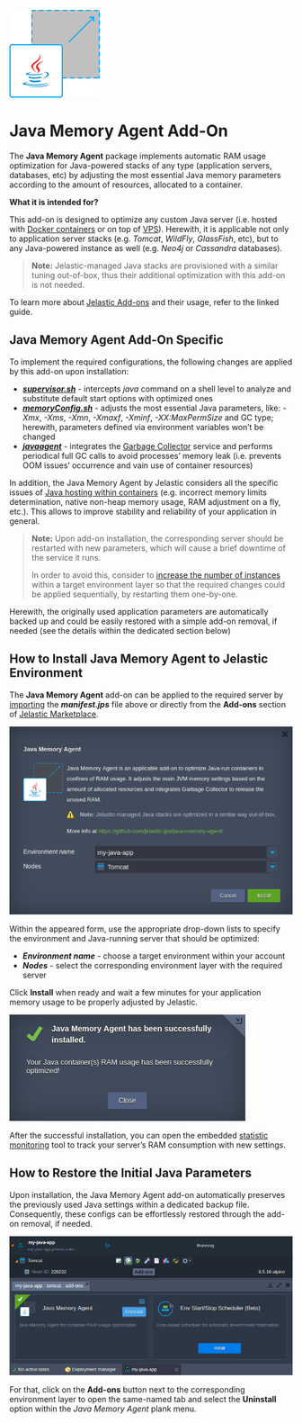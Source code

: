 ![java-agent-logo](images/java-agent-logo.png)

# Java Memory Agent Add-On

The **Java Memory Agent** package implements automatic RAM usage optimization for Java-powered stacks of any type (application servers, databases, etc) by adjusting the most essential Java memory parameters according to the amount of resources, allocated to a container.

**What it is intended for?**

This add-on is designed to optimize any custom Java server (i.e. hosted with [Docker containers](https://docs.jelastic.com/dockers-overview) or on top of [VPS](https://docs.jelastic.com/vps)). Herewith, it is applicable not only to application server stacks (e.g. _Tomcat_, _WildFly_, _GlassFish_, etc), but to any Java-powered instance as well (e.g. _Neo4j_ or _Cassandra_ databases).

> **Note:** Jelastic-managed Java stacks are provisioned with a similar tuning out-of-box, thus their additional optimization with this add-on is not needed.

To learn more about [Jelastic Add-ons](https://github.com/jelastic-jps/jpswiki/wiki/Jelastic-Addons) and their usage, refer to the linked guide.

## Java Memory Agent Add-On Specific

To implement the required configurations, the following changes are applied by this add-on upon installation:
* _**[supervisor.sh](https://github.com/jelastic-jps/java-memory-agent/blob/master/scripts/supervisor.sh)**_ - intercepts _java_ command on a shell level to analyze and substitute default start options with optimized ones
* _**[memoryConfig.sh](https://github.com/jelastic-jps/java-memory-agent/blob/master/scripts/memoryConfig.sh)**_ - adjusts the most essential Java parameters, like: _-Xmx_, _-Xms_, _-Xmn_, _-Xmaxf_, _-Xminf_, _-XX:MaxPermSize_ and GC type; herewith, parameters defined via environment variables won’t be changed
* _**[javaagent](https://github.com/jelastic-jps/java-memory-agent/tree/master/lib)**_ - integrates the [Garbage Collector](https://docs.jelastic.com/garbage-collector-overview) service and performs periodical full GC calls to avoid processes’ memory leak (i.e. prevents OOM issues’ occurrence and vain use of container resources)

In addition, the Java Memory Agent by Jelastic considers all the specific issues of [Java hosting within containers](http://blog.jelastic.com/2017/04/13/java-ram-usage-in-containers-top-5-tips-not-to-lose-your-memory/) (e.g. incorrect memory limits determination, native non-heap memory usage, RAM adjustment on a fly, etc.). This allows to improve stability and reliability of your application in general.

> **Note:** Upon add-on installation, the corresponding server should be restarted with new parameters, which will cause a brief downtime of the service it runs.
> 
> In order to avoid this, consider to [increase the number of instances](https://docs.jelastic.com/multi-nodes) within a target environment layer so that the required changes could be applied sequentially, by restarting them one-by-one.

Herewith, the originally used application parameters are automatically backed up and could be easily restored with a simple add-on removal, if needed (see the details within the dedicated section below)

## How to Install Java Memory Agent to Jelastic Environment

The **Java Memory Agent** add-on can be applied to the required server by [importing](https://docs.jelastic.com/environment-import) the _**manifest.jps**_ file above or directly from the **Add-ons** section of [Jelastic Marketplace](https://docs.jelastic.com/marketplace).

![java-agent-installation](images/java-agent-installation.png)

Within the appeared form, use the appropriate drop-down lists to specify the environment and Java-running server that should be optimized:
* _**Environment name**_ - choose a target environment within your account
* _**Nodes**_ - select the corresponding environment layer with the required server

Click **Install** when ready and wait a few minutes for your application memory usage to be properly adjusted by Jelastic.

![java-agent-installed](images/java-agent-installed.png)

After the successful installation, you can open the embedded [statistic monitoring](https://docs.jelastic.com/view-app-statistics) tool to track your server’s RAM consumption with new settings.

## How to Restore the Initial Java Parameters

Upon installation, the Java Memory Agent add-on automatically preserves the previously used Java settings within a dedicated backup file. Consequently, these configs can be effortlessly restored through the add-on removal, if needed.

![java-agent-uninstall](images/java-agent-uninstall.png)

For that, click on the **Add-ons** button next to the corresponding environment layer to open the same-named tab and select the **Uninstall** option within the _Java Memory Agent_ plank menu.

